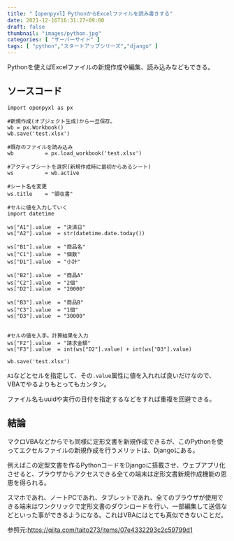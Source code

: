 ```yaml
---
title: "【openpyxl】PythonからExcelファイルを読み書きする"
date: 2021-12-16T16:31:27+09:00
draft: false
thumbnail: "images/python.jpg"
categories: [ "サーバーサイド" ]
tags: [ "python","スタートアップシリーズ","django" ]
---
```


Pythonを使えばExcelファイルの新規作成や編集、読み込みなどもできる。

## ソースコード

    import openpyxl as px
    
    #新規作成(オブジェクト生成)から一旦保存。
    wb = px.Workbook()
    wb.save('test.xlsx')
    
    #既存のファイルを読み込み
    wb          = px.load_workbook('test.xlsx')
    
    #アクティブシートを選択(新規作成時に最初からあるシート)
    ws          = wb.active
    
    #シート名を変更
    ws.title    = "領収書"
    
    #セルに値を入力していく
    import datetime
    
    ws["A1"].value  = "決済日"
    ws["A2"].value  = str(datetime.date.today())
    
    ws["B1"].value  = "商品名"
    ws["C1"].value  = "個数"
    ws["D1"].value  = "小計"
    
    ws["B2"].value  = "商品A"
    ws["C2"].value  = "2個"
    ws["D2"].value  = "20000"
    
    ws["B3"].value  = "商品B"
    ws["C3"].value  = "1個"
    ws["D3"].value  = "30000"
    
    
    #セルの値を入手。計算結果を入力
    ws["F2"].value  = "請求金額"
    ws["F3"].value  = int(ws["D2"].value) + int(ws["D3"].value)
    
    wb.save('test.xlsx')

`A1`などとセルを指定して、その`.value`属性に値を入れれば良いだけなので、VBAでやるよりもとってもカンタン。

ファイル名もuuidや実行の日付を指定するなどをすれば重複を回避できる。


## 結論

マクロVBAなどからでも同様に定形文書を新規作成できるが、このPythonを使ってエクセルファイルの新規作成を行うメリットは、Djangoにある。

例えばこの定型文書を作るPythonコードをDjangoに搭載させ、ウェブアプリ化させると、ブラウザからアクセスできる全ての端末は定形文書新規作成機能の恩恵を得られる。

スマホであれ、ノートPCであれ、タブレットであれ、全てのブラウザが使用できる端末はワンクリックで定形文書のダウンロードを行い、一部編集して送信などといった事ができるようになる。これはVBAにはとても真似できないことだ。

参照元:https://qiita.com/taito273/items/07e4332293c2c59799d1

